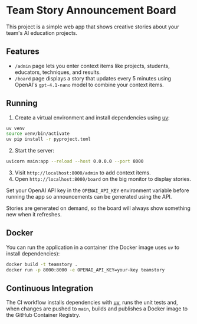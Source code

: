 # Team Story Announcement Board

This project is a simple web app that shows creative stories about your team's AI education projects.

## Features
- `/admin` page lets you enter context items like projects, students, educators, techniques, and results.
- `/board` page displays a story that updates every 5 minutes using OpenAI's `gpt-4.1-nano` model to combine your context items.

## Running

1. Create a virtual environment and install dependencies using [uv](https://github.com/astral-sh/uv):

```bash
uv venv
source venv/bin/activate
uv pip install -r pyproject.toml
```

2. Start the server:

```bash
uvicorn main:app --reload --host 0.0.0.0 --port 8000
```

3. Visit `http://localhost:8000/admin` to add context items.
4. Open `http://localhost:8000/board` on the big monitor to display stories.

Set your OpenAI API key in the `OPENAI_API_KEY` environment variable before running the app so announcements can be generated using the API.

Stories are generated on demand, so the board will always show something new when it refreshes.

## Docker

You can run the application in a container (the Docker image uses `uv` to install dependencies):

```bash
docker build -t teamstory .
docker run -p 8000:8000 -e OPENAI_API_KEY=your-key teamstory
```

## Continuous Integration

The CI workflow installs dependencies with [uv](https://github.com/astral-sh/uv),
runs the unit tests and, when changes are pushed to `main`, builds and
publishes a Docker image to the GitHub Container Registry.
